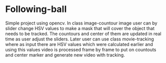 # Following-ball
Simple project using opencv. In class image-countour image user can by slider change HSV values to make a mask that will cover the object that needs to be tracked. The countours and center of them are updated in real time as user adjust the sliders. Later user can use class movie-tracking where as input there are HSV values which were calculated earlier and using this values video is processed frame by frame to put on countouts and center marker and generate new video with tracking.
